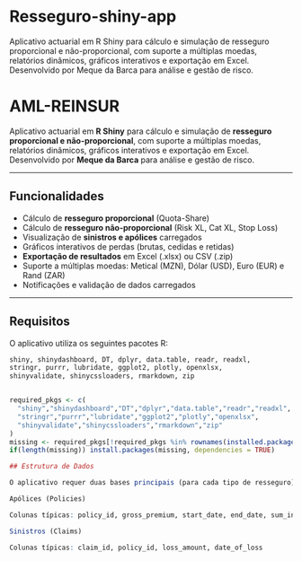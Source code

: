 # Resseguro-shiny-app
Aplicativo actuarial em R Shiny para cálculo e simulação de resseguro proporcional e não-proporcional, com suporte a múltiplas moedas, relatórios dinâmicos, gráficos interativos e exportação em Excel. Desenvolvido por Meque da Barca para análise e gestão de risco.

# AML-REINSUR

Aplicativo actuarial em **R Shiny** para cálculo e simulação de **resseguro proporcional e não-proporcional**, com suporte a múltiplas moedas, relatórios dinâmicos, gráficos interativos e exportação em Excel. Desenvolvido por **Meque da Barca** para análise e gestão de risco.

---

## Funcionalidades

- Cálculo de **resseguro proporcional** (Quota-Share)  
- Cálculo de **resseguro não-proporcional** (Risk XL, Cat XL, Stop Loss)  
- Visualização de **sinistros e apólices** carregados  
- Gráficos interativos de perdas (brutas, cedidas e retidas)  
- **Exportação de resultados** em Excel (.xlsx) ou CSV (.zip)  
- Suporte a múltiplas moedas: Metical (MZN), Dólar (USD), Euro (EUR) e Rand (ZAR)  
- Notificações e validação de dados carregados  

---

## Requisitos

O aplicativo utiliza os seguintes pacotes R:

```r
shiny, shinydashboard, DT, dplyr, data.table, readr, readxl,
stringr, purrr, lubridate, ggplot2, plotly, openxlsx,
shinyvalidate, shinycssloaders, rmarkdown, zip


required_pkgs <- c(
  "shiny","shinydashboard","DT","dplyr","data.table","readr","readxl",
  "stringr","purrr","lubridate","ggplot2","plotly","openxlsx",
  "shinyvalidate","shinycssloaders","rmarkdown","zip"
)
missing <- required_pkgs[!required_pkgs %in% rownames(installed.packages())]
if(length(missing)) install.packages(missing, dependencies = TRUE)

## Estrutura de Dados

O aplicativo requer duas bases principais (para cada tipo de resseguro):

Apólices (Policies)

Colunas típicas: policy_id, gross_premium, start_date, end_date, sum_insured

Sinistros (Claims)

Colunas típicas: claim_id, policy_id, loss_amount, date_of_loss





